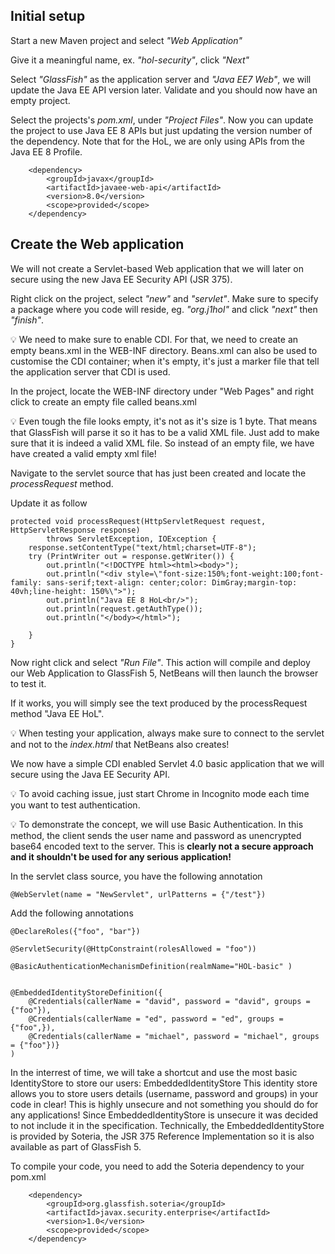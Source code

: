 
## Initial setup

Start a new Maven project and select *"Web Application"*

Give it a meaningful name, ex. *"hol-security"*, click *"Next"*

Select *"GlassFish"* as the application server and *"Java EE7 Web"*, we will update the Java EE API version later. Validate and you should now have an empty project.


Select the projects's *pom.xml*, under *"Project Files"*. Now you can update the project to use Java EE 8 APIs but just updating the version number of the *<javaee-web-api>* dependency.
Note that for the HoL, we are only using APIs from the Java EE 8 Profile.


        <dependency>
            <groupId>javax</groupId>
            <artifactId>javaee-web-api</artifactId>
            <version>8.0</version>
            <scope>provided</scope>
        </dependency>

## Create the Web application

We will not create a Servlet-based Web application that we will later on secure using the new Java EE Security API (JSR 375).

Right click on the project, select *"new"* and *"servlet"*.
Make sure to specify a package where you code will reside, eg. *"org.j1hol"* and click *"next"* then *"finish"*.

:bulb: We need to make sure to enable CDI. For that, we need to create an empty beans.xml in the WEB-INF directory. Beans.xml can also be used to customise the CDI container; when it's empty, it's just a marker file that tell the application server that CDI is used.

In the project, locate the WEB-INF directory under "Web Pages" and right click to create an empty file called beans.xml

:bulb: Even tough the file looks empty, it's not as it's size is 1 byte. That means that GlassFish will parse it so it has to be a valid XML file. Just add *<xml/>* to make sure that it is indeed a valid XML file. So instead of an empty file, we have have created a valid empty xml file!


Navigate to the servlet source that has just been created and locate the *processRequest* method.

Update it as follow

    protected void processRequest(HttpServletRequest request, HttpServletResponse response)
            throws ServletException, IOException {
        response.setContentType("text/html;charset=UTF-8");
        try (PrintWriter out = response.getWriter()) {
            out.println("<!DOCTYPE html><html><body>");
            out.println("<div style=\"font-size:150%;font-weight:100;font-family: sans-serif;text-align: center;color: DimGray;margin-top: 40vh;line-height: 150%\">");
            out.println("Java EE 8 HoL<br/>");
            out.println(request.getAuthType());
            out.println("</body></html>");      
                        
        }
    }

Now right click and select *"Run File"*. This action will compile and deploy our Web Application to GlassFish 5, NetBeans will then launch the browser to test it.

If it works, you will simply see the text produced by the processRequest method "Java EE HoL".

:bulb: When testing your application, always make sure to connect to the servlet and not to the *index.html* that NetBeans also creates!

We now have a simple CDI enabled Servlet 4.0 basic application that we will secure using the Java EE Security API.

:bulb: To avoid caching issue, just start Chrome in Incognito mode each time you want to test authentication.



:bulb: To demonstrate the concept, we will use Basic Authentication. In this method, the client sends the user name and password as unencrypted base64 encoded text to the server. This is **clearly not a secure approach and it shouldn't be used for any serious application!**



In the servlet class source, you have the following annotation 

    @WebServlet(name = "NewServlet", urlPatterns = {"/test"})

Add the following annotations

    @DeclareRoles({"foo", "bar"})

    @ServletSecurity(@HttpConstraint(rolesAllowed = "foo"))

    @BasicAuthenticationMechanismDefinition(realmName="HOL-basic" )


    @EmbeddedIdentityStoreDefinition({
        @Credentials(callerName = "david", password = "david", groups = {"foo"}),
        @Credentials(callerName = "ed", password = "ed", groups = {"foo",}),
        @Credentials(callerName = "michael", password = "michael", groups = {"foo"})}
    )

In the interrest of time, we will take a shortcut and use the most basic IdentityStore to store our users: EmbeddedIdentityStore
This identity store allows you to store users details (username, password and groups) in your code in clear! This is highly unsecure and not something you should do for any applications!
Since EmbeddedIdentityStore is unsecure it was decided to not include it in the specification. Technically, the EmbeddedIdentityStore is provided by Soteria, the JSR 375 Reference Implementation so it is also available as part of GlassFish 5.

To compile your code, you need to add the Soteria dependency to your pom.xml 

        <dependency>
            <groupId>org.glassfish.soteria</groupId>
            <artifactId>javax.security.enterprise</artifactId>
            <version>1.0</version>
            <scope>provided</scope>
        </dependency>


